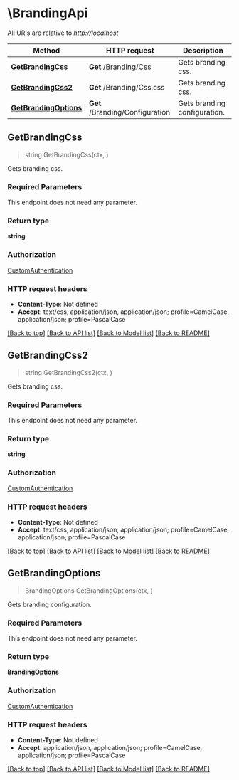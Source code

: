 # \BrandingApi

All URIs are relative to *http://localhost*

Method | HTTP request | Description
------------- | ------------- | -------------
[**GetBrandingCss**](BrandingApi.md#GetBrandingCss) | **Get** /Branding/Css | Gets branding css.
[**GetBrandingCss2**](BrandingApi.md#GetBrandingCss2) | **Get** /Branding/Css.css | Gets branding css.
[**GetBrandingOptions**](BrandingApi.md#GetBrandingOptions) | **Get** /Branding/Configuration | Gets branding configuration.



## GetBrandingCss

> string GetBrandingCss(ctx, )

Gets branding css.

### Required Parameters

This endpoint does not need any parameter.

### Return type

**string**

### Authorization

[CustomAuthentication](../README.md#CustomAuthentication)

### HTTP request headers

- **Content-Type**: Not defined
- **Accept**: text/css, application/json, application/json; profile=CamelCase, application/json; profile=PascalCase

[[Back to top]](#) [[Back to API list]](../README.md#documentation-for-api-endpoints)
[[Back to Model list]](../README.md#documentation-for-models)
[[Back to README]](../README.md)


## GetBrandingCss2

> string GetBrandingCss2(ctx, )

Gets branding css.

### Required Parameters

This endpoint does not need any parameter.

### Return type

**string**

### Authorization

[CustomAuthentication](../README.md#CustomAuthentication)

### HTTP request headers

- **Content-Type**: Not defined
- **Accept**: text/css, application/json, application/json; profile=CamelCase, application/json; profile=PascalCase

[[Back to top]](#) [[Back to API list]](../README.md#documentation-for-api-endpoints)
[[Back to Model list]](../README.md#documentation-for-models)
[[Back to README]](../README.md)


## GetBrandingOptions

> BrandingOptions GetBrandingOptions(ctx, )

Gets branding configuration.

### Required Parameters

This endpoint does not need any parameter.

### Return type

[**BrandingOptions**](BrandingOptions.md)

### Authorization

[CustomAuthentication](../README.md#CustomAuthentication)

### HTTP request headers

- **Content-Type**: Not defined
- **Accept**: application/json, application/json; profile=CamelCase, application/json; profile=PascalCase

[[Back to top]](#) [[Back to API list]](../README.md#documentation-for-api-endpoints)
[[Back to Model list]](../README.md#documentation-for-models)
[[Back to README]](../README.md)

